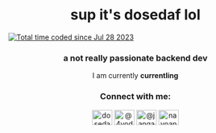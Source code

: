 <h1 align="center">sup it's dosedaf lol</h1>
<a href="https://wakatime.com/@a373bd1a-9f07-4350-bb7a-ca71edf6197c"><img src="https://wakatime.com/badge/user/a373bd1a-9f07-4350-bb7a-ca71edf6197c.svg" alt="Total time coded since Jul 28 2023" /></a>
<h3 align="center">a not really passionate backend dev</h3>

<p align="center">
I am currently 
<strong>currentling</strong>
</p>

<h3 align="center">Connect with me:</h3>
<p align="center">
<a href="https://twitter.com/dosedaf" target="blank"><img align="center" src="https://raw.githubusercontent.com/rahuldkjain/github-profile-readme-generator/master/src/images/icons/Social/twitter.svg" alt="dosedaf" height="30" width="40" /></a>
<a href="https://instagram.com/4yodya" target="blank"><img align="center" src="https://raw.githubusercontent.com/rahuldkjain/github-profile-readme-generator/master/src/images/icons/Social/instagram.svg" alt="@4yodya" height="30" width="40" /></a>
<a href="https://medium.com/@jangandirasa" target="blank"><img align="center" src="https://raw.githubusercontent.com/rahuldkjain/github-profile-readme-generator/master/src/images/icons/Social/medium.svg" alt="@jangandirasa" height="30" width="40" /></a>
<a href="https://youtube.com/@nayoan17?si=Ty4VMnMLMaBx09Cp" target="blank"><img align="center" src="https://raw.githubusercontent.com/rahuldkjain/github-profile-readme-generator/master/src/images/icons/Social/youtube.svg" alt="nayoan17" height="30" width="40" /></a>
</p>
